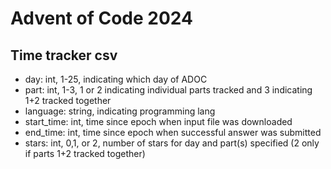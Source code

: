 # Advent of Code 2024
## Time tracker csv
- day: int, 1-25, indicating which day of ADOC
- part: int, 1-3, 1 or 2 indicating individual parts tracked and 3 indicating 1+2 tracked together
- language: string, indicating programming lang
- start_time: int, time since epoch when input file was downloaded
- end_time: int, time since epoch when successful answer was submitted
- stars: int, 0,1, or 2, number of stars for day and part(s) specified (2 only if parts 1+2 tracked together)
